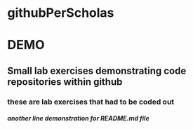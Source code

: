 # githubPerScholas
# DEMO
## Small lab exercises demonstrating code repositories within github
### these are lab exercises that had to be coded out
##### another line demonstration for README.md file
